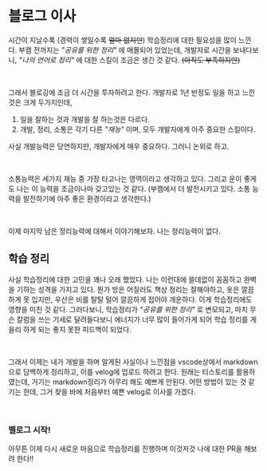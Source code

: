 # 블로그 이사

시간이 지날수록 (경력이 쌓일수록 ~~얼마 없지만~~) 학습정리에 대한 필요성을 많이 느낀다. 부캠 전까지는 _"공유를 위한 정리"_ 에 매몰되어 있었는데, 개발자로 시간을 보내다보니, _"나의 언어로 정리"_ 에 대한 스킬이 조금은 생긴 것 같다. ~~(아직도 부족하지만)~~

<br>

그래서 블로깅에 조금 더 시간을 투자하려고 한다. 개발자로 1년 반정도 일을 하고 느낀것은 크게 두가지인데,

1. 일을 잘하는 것과 개발을 잘 하는것은 다르다.
2. 개발, 정리, 소통은 각기 다른 _"재능"_ 이며, 모두 개발자에게 아주 중요한 스킬이다.

사실 개발능력은 당연하지만, 개발자에게 매우 중요하다. 그러니 논외로 하고.

<br>

소통능력은 세가지 재능 중 가장 타고나는 영역이라고 생각하고 있다. 그리고 운이 좋게도 나는 이 능력을 조금이나마 갖고있는 것 같다. (부캠에서 더 발전시키고 있다. 소통 능력을 발전하기에 아주 좋은 환경이라고 생각한다.)

<br>

이제 마지막 남은 정리능력에 대해서 이야기해보자. 나는 정리능력이 없다.

## 학습 정리

사실 학습정리에 대한 고민을 꽤나 오래 했었다. 나는 이런대에 쓸데없이 꼼꼼하고 완벽을 기하는 성격을 가지고 있다. 뭔가 방은 어질러도 책상 정리는 잘해야하고, 옷은 깔끔하게 못 입지만, 우산은 비를 탈탈 털어 깔끔하게 접어야 개운하다. 이게 학습정리에도 영향을 미친 것 같다. 그러다보니, 학습정리가 _"공유를 위한 정리"_ 로 변모되고, 마치 무슨 칼럼을 쓰는 기세로 달려들다보니 에너지가 너무 많이 들어가게 되어 학습 정리를 게을리 하게 되는 좋지 못한 피드백이 되었다.

<br>

그래서 이제는 내가 개발을 하며 알게된 사실이나 느낀점을 vscode상에서 markdown으로 담백하게 정리하고, 이를 velog에 업로드 하려고 한다. 원래는 티스토리를 활용하였는데, 거기는 markdown정리가 아무리 해도 예쁘게 안된다. 어떤 방법이 있는 것 같기는 한데, 그거 찾을 바에 처음부터 예쁜 velog로 이사를 가겠다.

<br>

### 벨로그 시작!

아무튼 이제 다시 새로운 마음으로 학습정리를 진행하며 이것저것 나에 대한 PR을 해보려 한다!!
